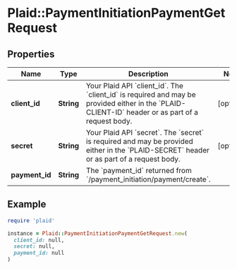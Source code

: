# Plaid::PaymentInitiationPaymentGetRequest

## Properties

| Name | Type | Description | Notes |
| ---- | ---- | ----------- | ----- |
| **client_id** | **String** | Your Plaid API &#x60;client_id&#x60;. The &#x60;client_id&#x60; is required and may be provided either in the &#x60;PLAID-CLIENT-ID&#x60; header or as part of a request body. | [optional] |
| **secret** | **String** | Your Plaid API &#x60;secret&#x60;. The &#x60;secret&#x60; is required and may be provided either in the &#x60;PLAID-SECRET&#x60; header or as part of a request body. | [optional] |
| **payment_id** | **String** | The &#x60;payment_id&#x60; returned from &#x60;/payment_initiation/payment/create&#x60;. |  |

## Example

```ruby
require 'plaid'

instance = Plaid::PaymentInitiationPaymentGetRequest.new(
  client_id: null,
  secret: null,
  payment_id: null
)
```

